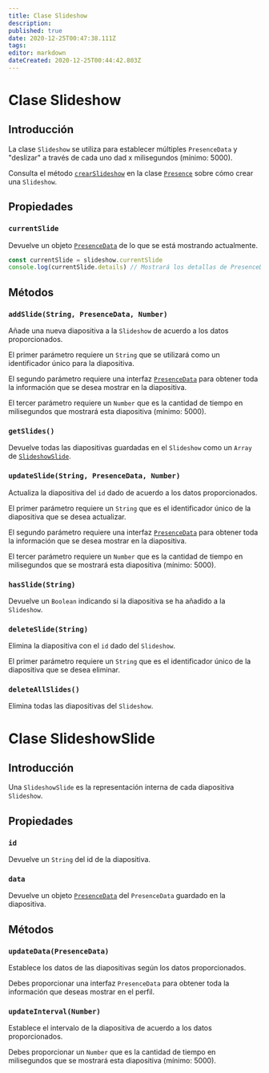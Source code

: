 ```yaml
---
title: Clase Slideshow
description:
published: true
date: 2020-12-25T00:47:38.111Z
tags:
editor: markdown
dateCreated: 2020-12-25T00:44:42.803Z
---
```


# Clase Slideshow

## Introducción

La clase `Slideshow` se utiliza para establecer múltiples `PresenceData` y "deslizar" a través de cada uno dad x milisegundos (mínimo: 5000).

Consulta el método [`crearSlideshow`](/dev/presence/class#createslideshow) en la clase [`Presence`](/dev/presence/class) sobre cómo crear una `Slideshow`.

## Propiedades

### `currentSlide`

Devuelve un objeto [`PresenceData`](/dev/presence/class#presencedata-interface) de lo que se está mostrando actualmente.

```ts
const currentSlide = slideshow.currentSlide
console.log(currentSlide.details) // Mostrará los detallas de PresenceData
```

## Métodos

### `addSlide(String, PresenceData, Number)`

Añade una nueva diapositiva a la `Slideshow` de acuerdo a los datos proporcionados.

El primer parámetro requiere un `String` que se utilizará como un identificador único para la diapositiva.

El segundo parámetro requiere una interfaz [`PresenceData`](/dev/presence/class#presencedata-interface) para obtener toda la información que se desea mostrar en la diapositiva.

El tercer parámetro requiere un `Number` que es la cantidad de tiempo en milisegundos que mostrará esta diapositiva (mínimo: 5000).

### `getSlides()`

Devuelve todas las diapositivas guardadas en el `Slideshow` como un `Array` de [`SlideshowSlide`](#slideshowslide-class).

### `updateSlide(String, PresenceData, Number)`

Actualiza la diapositiva del `id` dado de acuerdo a los datos proporcionados.

El primer parámetro requiere un `String` que es el identificador único de la diapositiva que se desea actualizar.

El segundo parámetro requiere una interfaz [`PresenceData`](/dev/presence/class#presencedata-interface) para obtener toda la información que se desea mostrar en la diapositiva.

El tercer parámetro requiere un `Number` que es la cantidad de tiempo en milisegundos que se mostrará esta diapositiva (mínimo: 5000).

### `hasSlide(String)`

Devuelve un `Boolean` indicando si la diapositiva se ha añadido a la `Slideshow`.

### `deleteSlide(String)`

Elimina la diapositiva con el `id` dado del `Slideshow`.

El primer parámetro requiere un `String` que es el identificador único de la diapositiva que se desea eliminar.

### `deleteAllSlides()`

Elimina todas las diapositivas del `Slideshow`.

# Clase SlideshowSlide

## Introducción

Una `SlideshowSlide` es la representación interna de cada diapositiva `Slideshow`.

## Propiedades

### `id`

Devuelve un `String` del id de la diapositiva.

### `data`

Devuelve un objeto [`PresenceData`](/dev/presence/class#presencedata-interface) del `PresenceData` guardado en la diapositiva.

## Métodos

### `updateData(PresenceData)`

Establece los datos de las diapositivas según los datos proporcionados.

Debes proporcionar una interfaz `PresenceData` para obtener toda la información que deseas mostrar en el perfil.

### `updateInterval(Number)`

Establece el intervalo de la diapositiva de acuerdo a los datos proporcionados.

Debes proporcionar un `Number` que es la cantidad de tiempo en milisegundos que se mostrará esta diapositiva (mínimo: 5000).